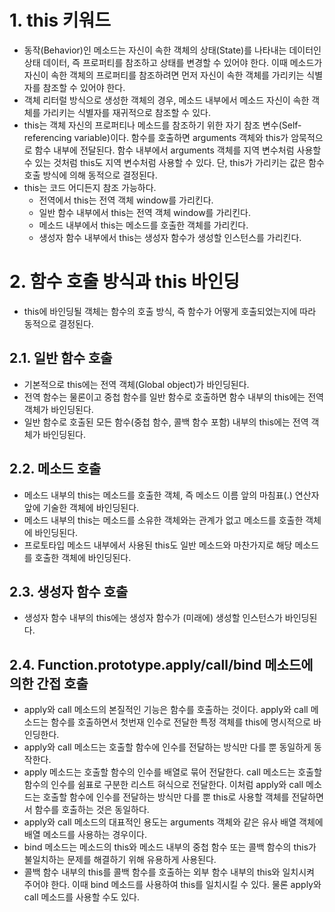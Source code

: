 # 1. this 키워드
- 동작(Behavior)인 메소드는 자신이 속한 객체의 상태(State)를 나타내는 데이터인 상태 데이터, 즉 프로퍼티를 참조하고 상태를 변경할 수 있어야 한다. 이때 메소드가 자신이 속한 객체의 프로퍼티를 참조하려면 먼저 자신이 속한 객체를 가리키는 식별자를 참조할 수 있어야 한다.
- 객체 리터럴 방식으로 생성한 객체의 경우, 메소드 내부에서 메소드 자신이 속한 객체를 가리키는 식별자를 재귀적으로 참조할 수 있다.
- this는 객체 자신의 프로퍼티나 메소드를 참조하기 위한 자기 참조 변수(Self-referencing variable)이다. 함수를 호출하면 arguments 객체와 this가 암묵적으로 함수 내부에 전달된다. 함수 내부에서 arguments 객체를 지역 변수처럼 사용할 수 있는 것처럼 this도 지역 변수처럼 사용할 수 있다. 단, this가 가리키는 값은 함수 호출 방식에 의해 동적으로 결정된다.
- this는 코드 어디든지 참조 가능하다.
  - 전역에서 this는 전역 객체 window를 가리킨다.
  - 일반 함수 내부에서 this는 전역 객체 window를 가리킨다.
  - 메소드 내부에서 this는 메소드를 호출한 객체를 가리킨다.
  - 생성자 함수 내부에서 this는 생성자 함수가 생성할 인스턴스를 가리킨다.

# 2. 함수 호출 방식과 this 바인딩
- this에 바인딩될 객체는 함수의 호출 방식, 즉 함수가 어떻게 호출되었는지에 따라 동적으로 결정된다.

## 2.1. 일반 함수 호출
- 기본적으로 this에는 전역 객체(Global object)가 바인딩된다.
- 전역 함수는 물론이고 중첩 함수를 일반 함수로 호출하면 함수 내부의 this에는 전역 객체가 바인딩된다.
- 일반 함수로 호출된 모든 함수(중첩 함수, 콜백 함수 포함) 내부의 this에는 전역 객체가 바인딩된다.

## 2.2. 메소드 호출
- 메소드 내부의 this는 메소드를 호출한 객체, 즉 메소드 이름 앞의 마침표(.) 연산자 앞에 기술한 객체에 바인딩된다.
- 메소드 내부의 this는 메소드를 소유한 객체와는 관계가 없고 메소드를 호출한 객체에 바인딩된다.
- 프로토타입 메소드 내부에서 사용된 this도 일반 메소드와 마찬가지로 해당 메소드를 호출한 객체에 바인딩된다.

## 2.3. 생성자 함수 호출
- 생성자 함수 내부의 this에는 생성자 함수가 (미래에) 생성할 인스턴스가 바인딩된다.

## 2.4. Function.prototype.apply/call/bind 메소드에 의한 간접 호출
- apply와 call 메소드의 본질적인 기능은 함수를 호출하는 것이다. apply와 call 메소드는 함수를 호출하면서 첫번재 인수로 전달한 특정 객체를 this에 명시적으로 바인딩한다.
- apply와 call 메소드는 호출할 함수에 인수를 전달하는 방식만 다를 뿐 동일하게 동작한다.
- apply 메소드는 호출할 함수의 인수를 배열로 묶어 전달한다. call 메소드는 호출할 함수의 인수를 쉼표로 구분한 리스트 혀식으로 전달한다. 이처럼 apply와 call 메소드는 호출할 함수에 인수를 전달하는 방식만 다를 뿐 this로 사용할 객체를 전달하면서 함수를 호출하는 것은 동일하다.
- apply와 call 메소드의 대표적인 용도는 arguments 객체와 같은 유사 배열 객체에 배열 메소드를 사용하는 경우이다.
- bind 메소드는 메소드의 this와 메소드 내부의 중첩 함수 또는 콜백 함수의 this가 불일치하는 문제를 해결하기 위해 유용하게 사용된다.
- 콜백 함수 내부의 this를 콜백 함수를 호출하는 외부 함수 내부의 this와 일치시켜 주어야 한다. 이때 bind 메소드를 사용하여 this를 일치시킬 수 있다. 물론 apply와 call 메소드를 사용할 수도 있다.
